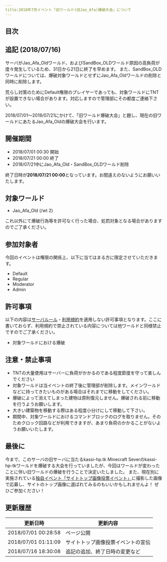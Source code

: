 ```yaml
---
title:2018年7月イベント「旧ワールド(旧Jao_Afa)爆破大会」について
---
```


## 目次

<!--contents-->

## 追記 (2018/07/16)

サーバがJao_Afa_Oldワールド、およびSandBox_OLDワールド原因の高負荷が度々発生しているため、31日から21日に終了を早めます。
また、SandBox_OLDワールドについては、爆破対象ワールドとせずにJao_Afa_Oldワールドの削除と同時に削除します。

荒らし対策のためにDefault権限のプレイヤーであっても、対象ワールドにTNTが設置できない場合があります。対応しますので管理部にその都度ご連絡下さい。

2018/07/01〜2018/07/21にかけて、「旧ワールド爆破大会」と題し、現在の旧ワールドにあたるJao_Afa_Oldの爆破大会を行います。

## 開催期間

- 2018/07/01 00:30 開始
- 2018/07/21 00:00 終了
- 2018/07/21中にJao_Afa_Old・SandBox_OLDワールド削除

終了日時が**2018/07/21 00:00**となっています。お間違えのないようにお願いいたします。

## 対象ワールド

- Jao_Afa_Old (/wt 2)

これ以外にて爆破行為等を許可なく行った場合、処罰対象となる場合がありますのでご了承ください。

## 参加対象者

今回のイベントは権限の関係上、以下に当てはまる方に限定させていただきます。

- Default
- Regular
- Moderator
- Admin

## 許可事項

以下の内容は[サーバルール](https://jaoafa.com/rule)・[利用規約](https://jaoafa.com/rule/terms)を適用しない許可事項となります。ここに書いておらず、利用規約で禁止されている内容については他ワールドと同様禁止ですのでご了承ください。

- 対象ワールドにおける爆破

## 注意・禁止事項

- TNTの大量使用はサーバーに負荷がかかるのである程度節度を守って楽しんでください
- 対象ワールドは当イベントの終了後に管理部が削除します。メインワールドなどに持ってきたいものがある場合はそれまでに移動をしてください。
- 爆破によって消えてしまった建物は原則復元しません。爆破される前に移動を行うようお願いします。
- 大きい建築物を移動する際はある程度小分けにして移動して下さい。
- 期間中、対象ワールドにおけるコマンドブロックのログを取りません。そのためクロック回路などが利用できますが、あまり負荷のかかることがないようお願いいたします。

## 最後に

今まで、このサーバの旧サーバに当たるkassi-hp.tk Minecraft Severのkassi-hp-tkワールドを爆破する大会を行っていましたが、今回はワールドが変わったことに伴い旧ワールドの爆破を行うことで決定いたしました。
また、現在別に実施されている[独自イベント「サイトトップ画像投票イベント」](https://jaoafa.com/blog/tomachi/201807_gallery_event)に撮影した画像で応募し、サイトのトップ画像に選ばれてみるのもいいかもしれませんよ！
ぜひご参加ください！

## 更新履歴

| 更新日時            | 更新内容                           |
| ------------------- | ---------------------------------- |
| 2018/07/01 00:28:58 | ページ公開                         |
| 2018/07/01 01:11:09 | サイトトップ画像投票イベントの宣伝 |
| 2018/07/16 18:30:08 | 追記の追加、終了日時の変更など     |